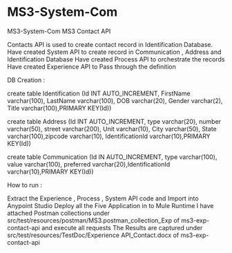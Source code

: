 # MS3-System-Com
 MS3-System-Com
MS3 Contact API

Contacts API is used to create contact record in Identification Database. Have created System API to create record in Communication , Address and Identification Database Have created Process API to orchestrate the records Have created Experience API to Pass through the definition

DB Creation :

create table Identification (Id INT AUTO_INCREMENT, FirstName varchar(100), LastName varchar(100), DOB varchar(20), Gender varchar(2), Title varchar(100),PRIMARY KEY(Id))

create table Address (Id INT AUTO_INCREMENT, type varchar(20), number varchar(50), street varchar(200), Unit varchar(10), City varchar(50), State varchar(100),zipcode varchar(10), IdentificationId varchar(10),PRIMARY KEY(Id))

create table Communication (Id IN AUTO_INCREMENT, type varchar(100), value varchar(100), preferred varchar(20),IdentificationId varchar(10),PRIMARY KEY(Id))

How to run :

Extract the Experience , Process , System API code and Import into Anypoint Studio Deploy all the Five Application in to Mule Runtime I have attached Postman collections under src/test/resources/postman/MS3.postman_collection_Exp of ms3-exp-contact-api and execute all requests The Results are captured under src/test/resources/TestDoc/Experience API_Contact.docx of ms3-exp-contact-api
